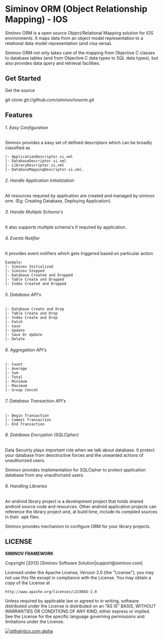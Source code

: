 Siminov ORM (Object Relationship Mapping) - IOS
===================================================

Siminov ORM is a open source Object/Relational Mapping solution for IOS environments. It maps data from an object model representation to a relational data model representation (and visa versa). 

Siminov ORM not only takes care of the mapping from Objective C classes to database tables (and from Objective C data types to SQL data types), but also provides data query and retrieval facilities. 

Get Started
-----------
Get the source

  git clone git://github.com/siminov/iosorm.git
  
  
Features
--------

###### 1. Easy Configuration
Siminov provides a easy set of defined descriptors which can be broadly classified as 
	
	|- ApplicationDescriptor.si.xml 
	|- DatabaseDescriptor.si.xml
	|- LibraryDescriptor.si.xml
	|- DatabaseMappingDescriptor.si.xml.

###### 2. Handle Application Initialization
All resources required by application are created and managed by siminov orm. (Eg: Creating Database, Deploying Application).

###### 3. Handle Multiple Schema's
It also supports multiple schema's if required by application.

###### 4. Events Notifier
It provides event notifiers which gets triggered based on particular action

	Eaxmple: 
	|- Siminov Initialized
	|- Siminov Stopped
	|- Database Created and Dropped
	|- Table Create and Dropped
	|- Index Created and Dropped
	
###### 5. Database API's

	|- Database Create and Drop
	|- Table Create and Drop
	|- Index Create and Drop
	|- Fetch
	|- Save
	|- Update
	|- Save Or Update
	|- Delete
	
###### 6. Aggregation API's
	
	|- Count
	|- Average
	|- Sum
	|- Total
	|- Minimum
	|- Maximum
	|- Group Concat
	
###### 7. Database Transaction API's

	|- Begin Transaction
	|- Commit Transaction
	|- End Transaction
	
	

###### 8. Database Encryption (SQLCipher)
Data Secuirty plays important role when we talk about database. It protect your database from desctructive forces and the unwanted actions of unauthorized users.

Siminov provides implementation for SQLCipher to protect application database from any unauthorized users.


###### 9. Handling Libraries
An android library project is a development project that holds shared android source code and resources. Other android application projects can reference the library project and, at build time, include its compiled sources in their .apk files.

Siminov provides mechanism to configure ORM for your library projects.


LICENSE
-------

 
<b> SIMINOV FRAMEWORK </b>
 <p>
 Copyright [2013] [Siminov Software Solution|support@siminov.com]
 
 Licensed under the Apache License, Version 2.0 (the "License");
 you may not use this file except in compliance with the License.
 You may obtain a copy of the License at
 
    http://www.apache.org/licenses/LICENSE-2.0
 
 Unless required by applicable law or agreed to in writing, software
 distributed under the License is distributed on an "AS IS" BASIS,
 WITHOUT WARRANTIES OR CONDITIONS OF ANY KIND, either express or implied.
 See the License for the specific language governing permissions and
 limitations under the License.



[![githalytics.com alpha](https://cruel-carlota.pagodabox.com/310d6420c399f1efeb5d6ab9b42f5c60 "githalytics.com")](http://githalytics.com/Siminov/iosorm)

